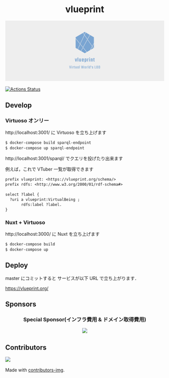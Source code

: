 <h1 align="center">vlueprint</h1>

![logo](./logos/facebook_cover_photo_2.png)

[![Actions Status](https://github.com/vlueprint/vlueprint/workflows/Delivery%20Containers/badge.svg?branch=master)](https://github.com/vlueprint/vlueprint/actions)

## Develop

### Virtuoso オンリー

http://localhost:3001/ に Virtuoso を立ち上げます

```bash
$ docker-compose build sparql-endpoint
$ docker-compose up sparql-endpoint
```

http://localhost:3001/sparql/ でクエリを投げたり出来ます

例えば，これで VTuber 一覧が取得できます

```sparql
prefix vlueprint: <https://vlueprint.org/schema/>
prefix rdfs: <http://www.w3.org/2000/01/rdf-schema#>

select ?label {
  ?uri a vlueprint:VirtualBeing ;
       rdfs:label ?label.
}
```

### Nuxt + Virtuoso

http://localhost:3000/ に Nuxt を立ち上げます

```bash
$ docker-compose build
$ docker-compose up 
```

## Deploy

master にコミットすると サービスが以下 URL で立ち上がります．

https://vlueprint.org/


## Sponsors

<h3 align="center">Special Sponsor(インフラ費用 & ドメイン取得費用)</h3>
<p align="center">
  <a href="https://github.com/uneco" target="_blank">
    <img width="64px"  src="https://github.com/uneco.png">
    <span></span>
  </a>
</p>

## Contributors

<a href="https://github.com/vlueprint/vlueprint/graphs/contributors">
  <img src="https://contributors-img.web.app/image?repo=vlueprint/vlueprint" />
</a>

Made with [contributors-img](https://contributors-img.web.app).
